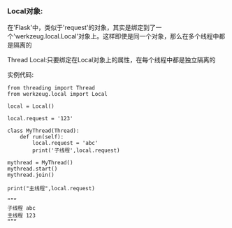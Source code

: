 ### Local对象:

在'Flask'中，类似于'request'的对象，其实是绑定到了一个'werkzeug.local.Local'对象上。这样即使是同一个对象，那么在多个线程中都是隔离的

Thread Local:只要绑定在Local对象上的属性，在每个线程中都是独立隔离的

实例代码:

```
from threading import Thread
from werkzeug.local import Local

local = Local()

local.request = '123'

class MyThread(Thread):
    def run(self):
        local.request = 'abc'
        print('子线程',local.request)

mythread = MyThread()
mythread.start()
mythread.join()

print("主线程",local.request)

“”“
子线程 abc
主线程 123
“”“
```



